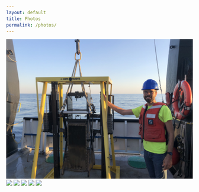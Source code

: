 ```yaml
---
layout: default
title: Photos
permalink: /photos/
---
```

<div class="flex-container">
  <img class="img-circle-avatar" src="/images/Evan_box_core.jpg">
  <img class="img-circle-avatar" src="/images/boat_overhead_RioNegro.jpg">
  <img class="img-circle-avatar" src="/images/braided_sand_RioNegro.jpg">
  <img class="img-circle-avatar" src="/images/soil_sampling_RioNegro.jpg">
  <img class="img-circle-avatar" src="/images/small_boat_RioNegro.jpg">
  <img class="img-circle-avatar" src="/images/night_sky_RioNegro.jpg">
  
